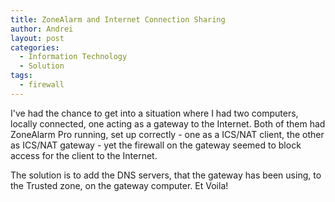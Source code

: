 ```yaml
---
title: ZoneAlarm and Internet Connection Sharing
author: Andrei
layout: post
categories:
  - Information Technology
  - Solution
tags:
  - firewall
---
```

I've had the chance to get into a situation where I had two computers, locally connected, one acting as a gateway to the Internet. Both of them had ZoneAlarm Pro running, set up correctly - one as a ICS/NAT client, the other as ICS/NAT gateway - yet the firewall on the gateway seemed to block access for the client to the Internet.

The solution is to add the DNS servers, that the gateway has been using, to the Trusted zone, on the gateway computer. Et Voila!